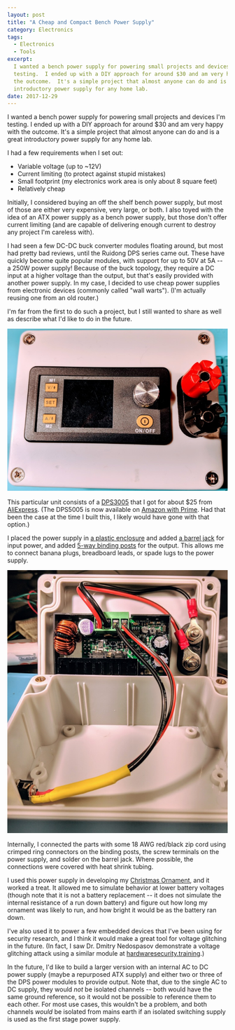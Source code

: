 ```yaml
---
layout: post
title: "A Cheap and Compact Bench Power Supply"
category: Electronics
tags:
  - Electronics
  - Tools
excerpt:
  I wanted a bench power supply for powering small projects and devices I'm
  testing.  I ended up with a DIY approach for around $30 and am very happy with
  the outcome.  It's a simple project that almost anyone can do and is a great
  introductory power supply for any home lab.
date: 2017-12-29
---
```


I wanted a bench power supply for powering small projects and devices I'm
testing.  I ended up with a DIY approach for around $30 and am very happy with
the outcome.  It's a simple project that almost anyone can do and is a great
introductory power supply for any home lab.

I had a few requirements when I set out:

  - Variable voltage (up to ~12V)
  - Current limiting (to protect against stupid mistakes)
  - Small footprint (my electronics work area is only about 8 square feet)
  - Relatively cheap

Initially, I considered buying an off the shelf bench power supply, but most of
those are either very expensive, very large, or both.  I also toyed with the
idea of an ATX power supply as a bench power supply, but those don't offer
current limiting (and are capable of delivering enough current to destroy any
project I'm careless with).

I had seen a few DC-DC buck converter modules floating around, but most had
pretty bad reviews, until the Ruidong DPS series came out.  These have quickly
become quite popular modules, with support for up to 50V at 5A -- a 250W power
supply!  Because of the buck topology, they require a DC input at a higher
voltage than the output, but that's easily provided with another power supply.
In my case, I decided to use cheap power supplies from electronic devices
(commonly called "wall warts").  (I'm actually reusing one from an old router.)

I'm far from the first to do such a project, but I still wanted to share as well
as describe what I'd like to do in the future.

![power supply](/img/blog/powersupply/outside.jpg)

This particular unit consists of a [DPS3005](http://amzn.to/2lZ07wQ) that I got
for about $25 from [AliExpress](https://www.aliexpress.com/item/RD-DPS3005-Constant-Voltage-current-Step-down-Programmable-Power-Supply-module-buck-Voltage-converter-color-LCD/32684316119.html).
(The DPS5005 is now available on [Amazon with Prime](http://amzn.to/2lZ9ah7).
Had that been the case at the time I built this, I likely would have gone with
that option.)

I placed the power supply in [a plastic enclosure](http://amzn.to/2CLi3W2) and
added [a barrel jack](http://amzn.to/2Ed0Xxl) for input power, and added
[5-way binding posts](http://amzn.to/2CJ4WVh) for the output.  This allows me to
connect banana plugs, breadboard leads, or spade lugs to the power supply.

![power supply inside](/img/blog/powersupply/inside.jpg)

Internally, I connected the parts with some 18 AWG red/black zip cord using
crimped ring connectors on the binding posts, the screw terminals on the power
supply, and solder on the barrel jack.  Where possible, the connections were
covered with heat shrink tubing.

I used this power supply in developing my
[Christmas Ornament](/2017/12/24/2017-christmas-ornament.html), and it worked a
treat.  It allowed me to simulate behavior at lower battery voltages (though
note that it is not a battery replacement -- it does not simulate the internal
resistance of a run down battery) and figure out how long my ornament was likely
to run, and how bright it would be as the battery ran down.

I've also used it to power a few embedded devices that I've been using for
security research, and I think it would make a great tool for voltage glitching
in the future.  (In fact, I saw Dr. Dmitry Nedospasov demonstrate a voltage
glitching attack using a similar module at
[hardwaresecurity.training](https://hardwaresecurity.training).)

In the future, I'd like to build a larger version with an internal AC to DC
power supply (maybe a repurposed ATX supply) and either two or three of the DPS
power modules to provide output.  Note that, due to the single AC to DC supply,
they would *not* be isolated channels -- both would have the same ground
reference, so it would not be possible to reference them to each other.  For
most use cases, this wouldn't be a problem, and both channels *would* be
isolated from mains earth if an isolated switching supply is used as the first
stage power supply.
